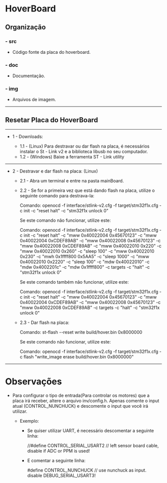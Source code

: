 # HoverBoard

## Organização

### - src
  - Código fonte da placa do hoverboard.

### - doc
  - Documentação.

### - img
  - Arquivos de imagem.
  
---

## Resetar Placa do HoverBoard
---
 * 1 - Downloads:
 
    * 1.1 - (Linux) Para destravar ou dar flash na placa, é necessários instalar o St - Link v2 e a biblioteca libusb no seu computador.
    * 1.2 - (Windows) Baixe a ferramenta ST - Link utility
---

 * 2 - Destravar e dar flash na placa: (Linux)
 
    * 2.1 - Abra um terminal e entre na pasta mainBoard.
 
    * 2.2 - Se for a primeira vez que está dando flash na placa, utilize o seguinte comando para destrava-la:
    
         Comando: openocd -f interface/stlink-v2.cfg -f target/stm32f1x.cfg -c init -c "reset halt" -c "stm32f1x unlock 0"

         Se este comando não funcionar, utilize este:

         Comando: openocd -f interface/stlink-v2.cfg -f target/stm32f1x.cfg -c init -c "reset halt" -c "mww 0x40022004 0x45670123" -c "mww 0x40022004 0xCDEF89AB" -c "mww 0x40022008 0x45670123" -c "mww 0x40022008 0xCDEF89AB" -c "mww 0x40022010 0x220" -c "mww 0x40022010 0x260" -c "sleep 100" -c "mww 0x40022010 0x230" -c "mwh 0x1ffff800 0x5AA5" -c "sleep 1000" -c "mww 0x40022010 0x2220" -c "sleep 100" -c "mdw 0x40022010" -c "mdw 0x4002201c" -c "mdw 0x1ffff800" -c targets -c "halt" -c "stm32f1x unlock 0"

         Se este comando também não funcionar, utilize este:

         Comando: openocd -f interface/stlink-v2.cfg -f target/stm32f1x.cfg -c init -c "reset halt" -c "mww 0x40022004 0x45670123" -c "mww 0x40022004 0xCDEF89AB" -c "mww 0x40022008 0x45670123" -c "mww 0x40022008 0xCDEF89AB" -c targets -c "halt" -c "stm32f1x unlock 0"

    * 2.3 - Dar flash na placa:
         
         Comando: st-flash --reset write build/hover.bin 0x8000000

         Se este comando não funcionar, utilize este:

         Comando: openocd -f interface/stlink-v2.cfg -f target/stm32f1x.cfg -c flash "write_image erase build/hover.bin 0x8000000"

---

# Observações
 
 * Para configurar o tipo de entrada(Para controlar os motores) que a placa irá receber, altere o arquivo inv/config.h. Apenas comente o input atual (CONTROL_NUNCHUCK) e descomente o input que você irá utilizar.

   * Exemplo: 
     * Se quiser utilizar UART, é necessário descomentar a seguinte linha:
     
       //#define CONTROL_SERIAL_USART2       // left sensor board cable, disable if ADC or PPM is used!
       
     * E comentar a seguinte linha:
     
       #define CONTROL_NUNCHUCK            // use nunchuck as input. disable DEBUG_SERIAL_USART3!
